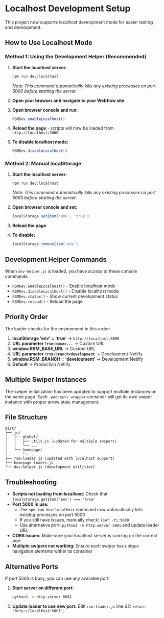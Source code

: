 # Localhost Development Setup

This project now supports localhost development mode for easier testing and development.

## How to Use Localhost Mode

### Method 1: Using the Development Helper (Recommended)

1. **Start the localhost server:**
   ```bash
   npm run dev:localhost
   ```
   *Note: This command automatically kills any existing processes on port 5000 before starting the server.*

2. **Open your browser and navigate to your Webflow site**

3. **Open browser console and run:**
   ```javascript
   RSMDev.enableLocalhost()
   ```

4. **Reload the page** - scripts will now be loaded from `http://localhost:5000`

5. **To disable localhost mode:**
   ```javascript
   RSMDev.disableLocalhost()
   ```

### Method 2: Manual localStorage

1. **Start the localhost server:**
   ```bash
   npm run dev:localhost
   ```
   *Note: This command automatically kills any existing processes on port 5000 before starting the server.*

2. **Open browser console and set:**
   ```javascript
   localStorage.setItem('env', 'true')
   ```

3. **Reload the page**

4. **To disable:**
   ```javascript
   localStorage.removeItem('env')
   ```

## Development Helper Commands

When `dev-helper.js` is loaded, you have access to these console commands:

- `RSMDev.enableLocalhost()` - Enable localhost mode
- `RSMDev.disableLocalhost()` - Disable localhost mode  
- `RSMDev.status()` - Show current development status
- `RSMDev.reload()` - Reload the page

## Priority Order

The loader checks for the environment in this order:

1. **localStorage 'env' = 'true'** → `http://localhost:5000`
2. **URL parameter `?rsm-base=...`** → Custom URL
3. **window.RSM_BASE_URL** → Custom URL
4. **URL parameter `?rsm-branch=development`** → Development Netlify
5. **window.RSM_BRANCH = 'development'** → Development Netlify
6. **Default** → Production Netlify

## Multiple Swiper Instances

The swiper initialization has been updated to support multiple instances on the same page. Each `.podcasts_wrapper` container will get its own swiper instance with proper arrow state management.

## File Structure

```
dist/
├── js/
│   ├── global/
│   │   ├── utils.js (updated for multiple swipers)
│   │   └── ...
│   └── homepage/
│       └── ...
├── rsm-loader.js (updated with localhost support)
├── homepage-loader.js
└── dev-helper.js (development utilities)
```

## Troubleshooting

- **Scripts not loading from localhost:** Check that `localStorage.getItem('env') === 'true'`
- **Port 5000 in use:** 
  - The `npm run dev:localhost` command now automatically kills existing processes on port 5000
  - If you still have issues, manually check: `lsof -ti:5000`
  - Use alternative port: `python3 -m http.server 5001` and update loader URL
- **CORS issues:** Make sure your localhost server is running on the correct port
- **Multiple swipers not working:** Ensure each swiper has unique navigation elements within its container

## Alternative Ports

If port 5000 is busy, you can use any available port:

1. **Start server on different port:**
   ```bash
   python3 -m http.server 5001
   ```

2. **Update loader to use new port:**
   Edit `rsm-loader.js` line 62: `return 'http://localhost:5001';`
